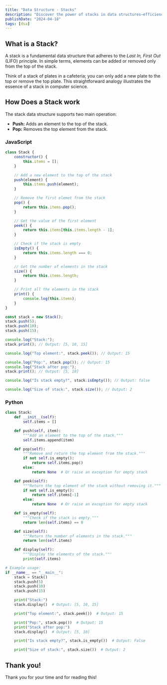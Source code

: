 ```yaml
---
title: "Data Structure - Stacks"
description: "Discover the power of stacks in data structures—efficiency and versatility in handling Last In, First Out (LIFO) operations."
publishDate: "2024-04-18"
tags: [dsa]
---
```


## What is a Stack?

A stack is a fundamental data structure that adheres to the _Last In, First Out_ (LIFO) principle. In simple terms, elements can be added or removed only from the top of the stack.

Think of a stack of plates in a cafeteria; you can only add a new plate to the top or remove the top plate. This straightforward analogy illustrates the essence of a stack in computer science.

## How Does a Stack work

The stack data structure supports two main operation:

- **Push:** Adds an element to the top of the stack.
- **Pop:** Removes the top element from the stack.

### JavaScript

```jsx
class Stack {
	constructor() {
		this.items = [];
	}

	// Add a new element to the top of the stack
	push(element) {
		this.items.push(element);
	}

	// Remove the first elemet from the stack
	pop() {
		return this.items.pop();
	}

	// Get the value of the first element
	peek() {
		return this.items[this.items.length - 1];
	}

	// Check if the stack is empty
	isEmpty() {
		return this.items.length === 0;
	}

	// Get the number of elements in the stack
	size() {
		return this.items.length;
	}

	// Print all the elements in the stack
	print() {
		console.log(this.items);
	}
}

const stack = new Stack();
stack.push(5);
stack.push(10);
stack.push(15);

console.log("Stack:");
stack.print(); // Output: [5, 10, 15]

console.log("Top element:", stack.peek()); // Output: 15

console.log("Pop:", stack.pop()); // Output: 15
console.log("Stack after pop:");
stack.print(); // Output: [5, 10]

console.log("Is stack empty?", stack.isEmpty()); // Output: false

console.log("Size of stack:", stack.size()); // Output: 2
```

### Python

```python
class Stack:
    def __init__(self):
        self.items = []

    def push(self, item):
        """Add an element to the top of the stack."""
        self.items.append(item)

    def pop(self):
        """Remove and return the top element from the stack."""
        if not self.is_empty():
            return self.items.pop()
        else:
            return None  # Or raise an exception for empty stack

    def peek(self):
        """Return the top element of the stack without removing it."""
        if not self.is_empty():
            return self.items[-1]
        else:
            return None  # Or raise an exception for empty stack

    def is_empty(self):
        """Check if the stack is empty."""
        return len(self.items) == 0

    def size(self):
        """Return the number of elements in the stack."""
        return len(self.items)

    def display(self):
        """Display the elements of the stack."""
        print(self.items)

# Example usage:
if __name__ == "__main__":
    stack = Stack()
    stack.push(5)
    stack.push(10)
    stack.push(15)

    print("Stack:")
    stack.display()  # Output: [5, 10, 15]

    print("Top element:", stack.peek())  # Output: 15

    print("Pop:", stack.pop())  # Output: 15
    print("Stack after pop:")
    stack.display()  # Output: [5, 10]

    print("Is stack empty?", stack.is_empty())  # Output: False

    print("Size of stack:", stack.size())  # Output: 2

```

## Thank you!

Thank you for your time and for reading this!
